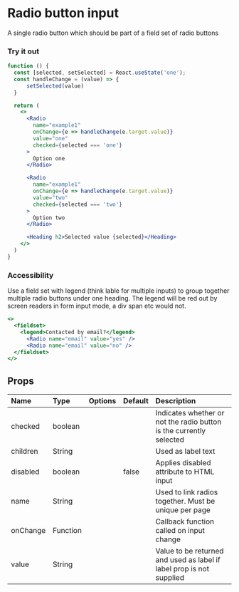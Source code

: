 # Radio button input

A single radio button which should be part of a field set of radio buttons

### Try it out

```.jsx
function () {
  const [selected, setSelected] = React.useState('one');
  const handleChange = (value) => {
      setSelected(value)
  }

  return (
    <>
      <Radio
        name="example1"
        onChange={e => handleChange(e.target.value)}
        value="one"
        checked={selected === 'one'}
      >
        Option one
      </Radio>

      <Radio
        name="example1"
        onChange={e => handleChange(e.target.value)}
        value="two"
        checked={selected === 'two'}
      >
        Option two
      </Radio>

      <Heading h2>Selected value {selected}</Heading>
    </>
  )
}
```

### Accessibility

Use a field set with legend (think lable for multiple inputs) to group together multiple radio buttons under one heading.
The legend will be red out by screen readers in form input mode, a div span etc would not.

```.jsx
<>
  <fieldset>
    <legend>Contacted by email?</legend>
      <Radio name="email" value="yes" />
      <Radio name="email" value="no" />
  </fieldset>
</>
```

## Props

| Name     | Type     | Options | Default | Description                                                          |
| :------- | :------- | :-----: | :------ | :------------------------------------------------------------------- |
| checked  | boolean  |         |         | Indicates whether or not the radio button is the currently selected  |
| children | String   |         |         | Used as label text                                                   |
| disabled | boolean  |         | false   | Applies disabled attribute to HTML input                             |
| name     | String   |         |         | Used to link radios together. Must be unique per page                |
| onChange | Function |         |         | Callback function called on input change                             |
| value    | String   |         |         | Value to be returned and used as label if label prop is not supplied |
